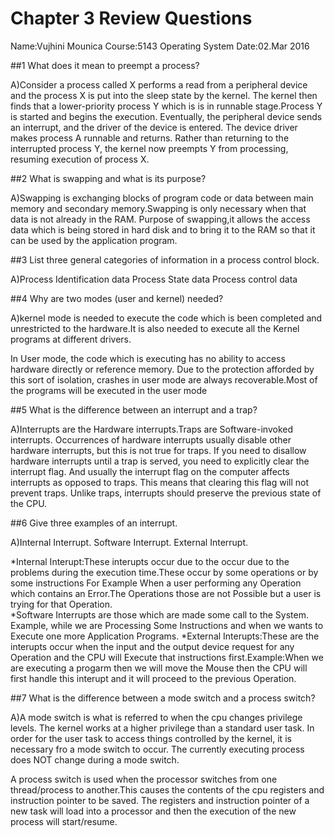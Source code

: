 # Chapter 3 Review Questions
Name:Vujhini Mounica
Course:5143 Operating System
Date:02.Mar 2016


##1 What does it mean to preempt a process?

A)Consider a process called X performs a read from a peripheral device and the process X is put into the sleep state by the kernel. The kernel then finds that a lower-priority process Y which is
 is in runnable stage.Process Y is started and begins the execution. Eventually, the peripheral device sends an interrupt, and the driver of the device is entered. The device driver makes process A runnable
 and returns. Rather than returning to the interrupted process Y, the kernel now preempts Y from processing, resuming execution of  process X.



##2 What is swapping and what is its purpose?

A)Swapping is exchanging blocks of program code or data between main memory and secondary memory.Swapping is only necessary when that data is not already in the RAM.
Purpose of swapping,it allows the access data  which is being stored in hard disk and to bring it to the RAM so that it can be used by the application program. 

##3 List three general categories of information in a process control block.

A)Process Identification data
  Process State data
  Process control data

##4 Why are two modes (user and kernel) needed?

A)kernel mode is needed to execute the code which is been completed and unrestricted to the hardware.It is also needed to execute all the Kernel programs at different drivers.

 In User mode, the code which is executing has no ability to access hardware directly or reference memory. Due to the protection afforded by this sort of isolation, crashes in user mode 
are always recoverable.Most of the programs will be executed in the user mode

##5 What is the difference between an interrupt and a trap?

A)Interrupts are the Hardware interrupts.Traps are Software-invoked interrupts. Occurrences of hardware interrupts usually disable other hardware interrupts, but this is not true for
 traps. If you need to disallow hardware interrupts until a trap is served, you need to explicitly clear the interrupt flag. And usually the interrupt flag on the computer affects
 interrupts as opposed to traps. This means that clearing this flag will not prevent traps. Unlike traps, interrupts should preserve the previous state of the CPU.


##6 Give three examples of an interrupt.

 A)Internal Interrupt.
   Software Interrupt.
   External Interrupt.
   
*Internal Interupt:These interupts occur due to the occur due to the problems during the execution time.These occur by some operations or by some instructions For Example When a user
performing any Operation which contains an Error.The Operations those are not Possible but a user is trying for that Operation.  
*Software Interrupts are those which are made some call to the System. Example, while we are Processing Some Instructions and when we wants to Execute one more Application Programs.
*External Interupts:These are the interupts occur when the input and the output device request for any Operation and the CPU will Execute that instructions first.Example:When we are
executing a progarm then we will move the Mouse then the CPU will first handle this interupt and it will proceed to the previous Operation. 

##7 What is the difference between a mode switch and a process switch?

A)A mode switch is what is referred to when the cpu changes privilege levels. The kernel works at a higher privilege than a standard user task. In order for the user task to access things 
controlled by the kernel, it is necessary fro a mode switch to occur. The currently executing process does NOT change during a mode switch.  

A process switch is used when the processor switches from one thread/process to another.This causes the contents of the cpu registers and instruction pointer to be saved. The registers
 and instruction pointer of a new task will  load into a processor and then the execution of the new process will start/resume. 
